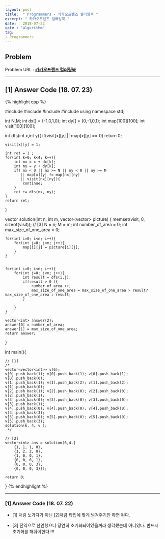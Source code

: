 ```yaml
---
layout: post
title:  " Programmers - 카카오프렌즈 컬러링북 "
excerpt: " 카카오프렌즈 컬러링북 "
date:   2018-07-22
cate : "algorithm"
tag:
- Programmers
---
```


## Problem 
Problem URL : **[카카오프렌즈 컬러링북](https://programmers.co.kr/learn/courses/30/lessons/1829)**

---

## [1] Answer Code (18. 07. 23)

{% highlight cpp %}

#include<iostream>
#include<algorithm>
#include<vector>
#include<cstring>
using namespace std;

int N,M;
int dx[] = {-1,0,1,0};
int dy[] = {0,-1,0,1};
int map[100][100];
int visit[100][100];


int dfs(int x,int y){
    if(visit[x][y] || map[x][y] == 0)
        return 0;
    
    visit[x][y] = 1;
    
    int ret = 1 ;
    for(int k=0; k<4; k++){
        int nx = x + dx[k];
        int ny = y + dy[k];
        if( nx < 0 || nx >= N || ny < 0 || ny >= M
           || map[x][y] != map[nx][ny]
           || visit[nx][ny]){
            continue;
        }
        ret += dfs(nx, ny);
    }
    return ret;
}

vector<int> solution(int n, int m, vector<vector<int>> picture) {
    memset(visit, 0, sizeof(visit));    // [3]
    N = n;
    M = m;
    int number_of_area = 0;
    int max_size_of_one_area = 0;
    
    
    for(int i=0; i<n; i++){
        for(int j=0; j<m; j++){
            map[i][j] = picture[i][j];
        }
    }
    
    
    for(int i=0; i<n; i++){
        for(int j=0; j<m; j++){
            int result = dfs(i,j);
            if(result > 0 ){
                number_of_area ++;
                max_size_of_one_area = max_size_of_one_area > result? max_size_of_one_area : result;
            }

        }
    }

    vector<int> answer(2);
    answer[0] = number_of_area;
    answer[1] = max_size_of_one_area;
    return answer;
}


int main(){
    

    // [1]
    /*
    vector<vector<int>> v(6);
    v[0].push_back(1); v[0].push_back(1); v[0].push_back(1); v[0].push_back(0);
    v[1].push_back(1); v[1].push_back(2); v[1].push_back(2); v[1].push_back(0);
    v[2].push_back(1); v[2].push_back(0); v[2].push_back(0); v[2].push_back(1);
    v[3].push_back(0); v[3].push_back(0); v[3].push_back(0); v[3].push_back(1);
    v[4].push_back(0); v[4].push_back(0); v[4].push_back(0); v[4].push_back(3);
    v[5].push_back(0); v[5].push_back(0); v[5].push_back(0); v[5].push_back(3);
    solution(6, 4, v );
     */
    
    // [2]
    vector<int> ans = solution(6,4,{
        {1, 1, 1, 0},
        {1, 2, 2, 0},
        {1, 0, 0, 1},
        {0, 0, 0, 1},
        {0, 0, 0, 3},
        {0, 0, 0, 3}});
       
    return 0;
}
{% endhighlight %}

---

### [1] Answer Code (18. 07. 22)

* [1] 처럼 노가다가 아닌 [2]처럼 타입에 맞게 넘겨주기만 하면 된다.

* [3] 전역으로 선언했으니 당연히 초기화되어있을꺼라 생각했는데 아니였다. 반드시 초기화를 해줘야한다 !!!